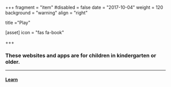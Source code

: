 +++
fragment = "item"
#disabled = false
date = "2017-10-04"
weight = 120
background = "warning"
align = "right"

title ="Play"

[asset]
  icon = "fas fa-book"

+++

### These websites and apps are for children in kindergarten or older.
  
*****
  
#### [Learn](web)  

  



